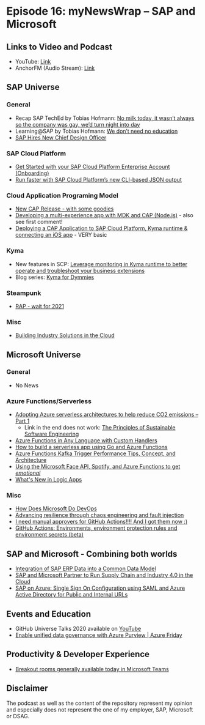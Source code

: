 # Episode 16: myNewsWrap – SAP and Microsoft

## Links to Video and Podcast

* YouTube: [Link](https://youtu.be/uN-sPkkxMo8)
* AnchorFM (Audio Stream): [Link](https://anchor.fm/christian-lechner/episodes/myNewsWrap--SAP-and-Microsoft-Episode-16-envb3c)

## SAP Universe

### General

* Recap SAP TechEd by Tobias Hofmann: [No milk today, it wasn’t always so the company was gay, we’d turn night into day](https://www.itsfullofstars.de/2020/12/no-milk-today-it-wasnt-always-so-the-company-was-gay-wed-turn-night-into-day/)
* Learning@SAP by Tobias Hofmann: [We don’t need no education](https://www.itsfullofstars.de/2020/12/we-dont-need-no-education/)
* [SAP Hires New Chief Design Officer](https://news.sap.com/2020/12/benedikt-lehnert-chief-design-officer/)

### SAP Cloud Platform

* [Get Started with your SAP Cloud Platform Enterprise Account (Onboarding)](https://blogs.sap.com/2020/12/14/get-started-with-your-sap-cloud-platform-enterprise-account/)
* [Run faster with SAP Cloud Platform’s new CLI-based JSON output](https://blogs.sap.com/2020/12/09/run-faster-with-sap-cloud-platforms-new-cli-based-json-output/)

### Cloud Application Programing Model

* [New CAP Release - with some goodies](https://twitter.com/IwonaHahn/status/1335895533999845376)
* [Developing a multi-experience app with MDK and CAP (Node.js)](https://blogs.sap.com/2020/12/10/developing-a-multi-experience-app-with-mdk-and-cap-node.js/) - also see first comment!
* [Deploying a CAP Application to SAP Cloud Platform, Kyma runtime & connecting an iOS app](https://blogs.sap.com/2020/12/17/deploying-a-cap-application-to-sap-cloud-platform-kyma-runtime-connecting-an-ios-app/) - VERY basic

### Kyma

* New features in SCP: [Leverage monitoring in Kyma runtime to better operate and troubleshoot your business extensions](https://blogs.sap.com/2020/12/14/leverage-monitoring-in-kyma-runtime-to-better-operate-and-troubleshoot-your-business-extensions/)
* Blog series: [Kyma for Dymmies](https://blogs.sap.com/2020/12/10/kyma-for-dymmies-2-first-simple-microservice-with-security/)

### Steampunk

* [RAP - wait for 2021](https://twitter.com/hermanns_m/status/1338773721994178561?s=20)

### Misc

* [Building Industry Solutions in the Cloud](https://blogs.sap.com/2020/12/08/building-industry-solutions-in-the-cloud/)

## Microsoft Universe

### General

* No News

### Azure Functions/Serverless

* [Adopting Azure serverless architectures to help reduce CO2 emissions – Part 1](https://devblogs.microsoft.com/sustainable-software/adopting-azure-serverless-architectures-to-help-reduce-co2-emissions-part-1/)
  * Link in the end does not work: [The Principles of Sustainable Software Engineering](https://docs.microsoft.com/en-us/learn/modules/sustainable-software-engineering-overview/)
* [Azure Functions in Any Language with Custom Handlers](https://techcommunity.microsoft.com/t5/apps-on-azure/azure-functions-in-any-language-with-custom-handlers/ba-p/1942744)
* [How to build a serverless app using Go and Azure Functions](https://acloudguru.com/blog/engineering/how-to-build-a-serverless-app-using-go-and-azure-functions)
* [Azure Functions Kafka Trigger Performance Tips, Concept, and Architecture](https://tsuyoshiushio.medium.com/azure-functions-kafka-trigger-performance-tips-concept-and-architecture-ec94a31d8b93)
* [Using the Microsoft Face API, Spotify, and Azure Functions to get *emotional*](https://dev.to/azure/using-the-microsoft-face-api-spotify-and-azure-functions-to-get-emotional-14o2)
* [What's New in Logic Apps](https://techcommunity.microsoft.com/t5/azure-developer-community-blog/what-s-new-in-logic-apps/ba-p/1969149)

### Misc

* [How Does Microsoft Do DevOps](https://devblogs.microsoft.com/devops/how-does-microsoft-do-devops/?WT.mc_id=devops-11175-abewan)
* [Advancing resilience through chaos engineering and fault injection](https://azure.microsoft.com/en-us/blog/advancing-resilience-through-chaos-engineering-and-fault-injection/)
* [I need manual approvers for GitHub Actions!!!! And I got them now :)](https://devblogs.microsoft.com/devops/i-need-manual-approvers-for-github-actions-and-i-got-them-now/?WT.mc_id=devops-11455-abewan)
* [GitHub Actions: Environments, environment protection rules and environment secrets (beta)](https://github.blog/changelog/2020-12-15-github-actions-environments-environment-protection-rules-and-environment-secrets-beta/)

## SAP and Microsoft - Combining both worlds

* [Integration of SAP ERP Data into a Common Data Model](https://blogs.sap.com/2020/12/03/integration-of-sap-erp-data-into-a-common-data-model/)
* [SAP and Microsoft Partner to Run Supply Chain and Industry 4.0 in the Cloud](https://news.sap.com/2020/12/sap-and-microsoft-supply-chain-industry-40-cloud/)
* [SAP on Azure: Single Sign On Configuration using SAML and Azure Active Directory for Public and Internal URLs](https://blogs.sap.com/2020/12/10/sap-on-azure-single-sign-on-configuration-using-saml-and-azure-active-directory-for-public-and-internal-urls/)

## Events and Education

* GitHub Universe Talks 2020 available on [YouTube](https://www.youtube.com/c/GitHub/playlists)
* [Enable unified data governance with Azure Purview | Azure Friday](https://youtu.be/W2bsj3ULw0Y)

## Productivity & Developer Experience

* [Breakout rooms generally available today in Microsoft Teams](https://techcommunity.microsoft.com/t5/microsoft-teams-blog/breakout-rooms-generally-available-today-in-microsoft-teams/ba-p/1968481)

## Disclaimer

The podcast as well as the content of the repository represent my opinion and especially does not represent the one of my employer, SAP, Microsoft or DSAG.